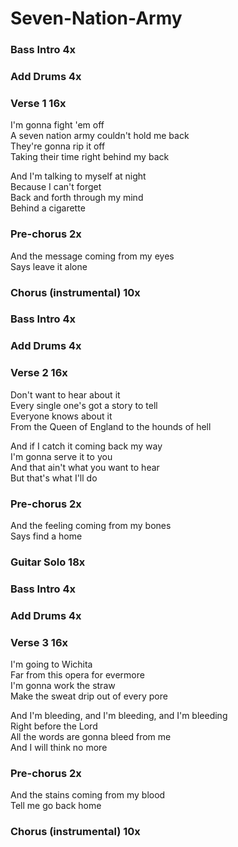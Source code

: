 # Seven-Nation-Army


### Bass Intro  4x

### Add Drums  4x

### Verse 1  16x
I'm gonna fight 'em off  
A seven nation army couldn't hold me back  
They're gonna rip it off  
Taking their time right behind my back  

And I'm talking to myself at night  
Because I can't forget  
Back and forth through my mind  
Behind a cigarette  

### Pre-chorus  2x
And the message coming from my eyes  
Says leave it alone  

### Chorus (instrumental)  10x

### Bass Intro  4x

### Add Drums  4x

### Verse 2  16x
Don't want to hear about it  
Every single one's got a story to tell  
Everyone knows about it  
From the Queen of England to the hounds of hell  

And if I catch it coming back my way  
I'm gonna serve it to you  
And that ain't what you want to hear  
But that's what I'll do  

### Pre-chorus  2x
And the feeling coming from my bones  
Says find a home  

### Guitar Solo  18x

### Bass Intro  4x

### Add Drums  4x

### Verse 3  16x
I'm going to Wichita  
Far from this opera for evermore  
I'm gonna work the straw  
Make the sweat drip out of every pore  

And I'm bleeding, and I'm bleeding, and I'm bleeding  
Right before the Lord  
All the words are gonna bleed from me  
And I will think no more

### Pre-chorus  2x
And the stains coming from my blood  
Tell me go back home  

### Chorus (instrumental)  10x  
